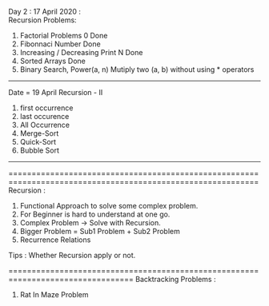 Day 2 : 17 April 2020 :  
Recursion Problems: 

1. Factorial Problems 0 Done 
2. Fibonnaci Number Done 
3. Increasing / Decreasing Print N  Done 
4. Sorted Arrays Done 
5. Binary Search, Power(a, n) Mutiply two (a, b) without using * operators  
-----------------------------------------------------------------
Date = 19 April 
Recursion - II 
1. first occurrence 
2. last occurence 
3. All Occurrence 
4. Merge-Sort 
5. Quick-Sort 
6. Bubble Sort  
------------------------------------------------------------------















============================================================================================================ 
Recursion : 
1. Functional Approach to solve some complex problem. 
2. For Beginner is hard to understand at one go. 
3. Complex Problem -> Solve with Recursion.  
4. Bigger Problem = Sub1 Problem + Sub2 Problem
5. Recurrence Relations 

Tips : Whether Recursion apply or not. 

================================================================================= 
Backtracking Problems : 
1. Rat In Maze Problem 